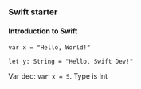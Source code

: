 ### Swift starter

#### Introduction to Swift 

```
var x = "Hello, World!"

let y: String = "Hello, Swift Dev!"
```

Var dec: `var x = 5`. Type is Int